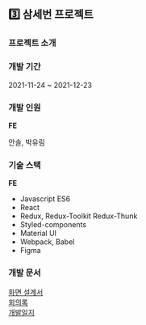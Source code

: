 ## 3️⃣ 삼세번 프로젝트

### 프로젝트 소개

### 개발 기간

2021-11-24 ~ 2021-12-23

### 개발 인원

**FE**

안솔, 박유림

### 기술 스택

**FE**

- Javascript ES6
- React
- Redux, Redux-Toolkit Redux-Thunk
- Styled-components
- Material UI
- Webpack, Babel
- Figma

### 개발 문서

[화면 설계서](https://www.figma.com/file/773KO11G75PqQCI7zrPDCl/FeverTime?node-id=0%3A1) </br>
[회의록](https://www.notion.so/022b256ecfec47f5adaf762a365ffed0) </br>
[개발일지](https://www.notion.so/f14b164f396f450a8914866425f8a4e1)
